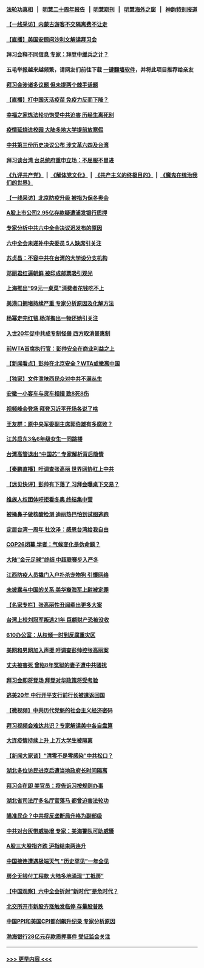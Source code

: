 #### [法轮功真相](https://github.com/gfw-breaker/truth/blob/master/README.md?t=0) &nbsp;&nbsp;|&nbsp;&nbsp; [明慧二十周年报告](https://github.com/gfw-breaker/mh-reports/blob/master/README.md?t=0) &nbsp;&nbsp;|&nbsp;&nbsp;[明慧期刊](https://github.com/gfw-breaker/mh-qikan) &nbsp;&nbsp;|&nbsp;&nbsp; [明慧海外之窗](https://github.com/gfw-breaker/mh-news/blob/master/README.md?t=0) &nbsp;&nbsp;|&nbsp;&nbsp; [神韵特别报道](https://github.com/gfw-breaker/mh-news/blob/master/shenyun.md?t=0)
#### [【一线采访】内蒙古游客不交隔离费不让走](../pages/nsc413/n13379691.md?t=11170050) 
#### [【直播】美国安顾问沙利文解读拜习会](../pages/nsc413/n13379801.md?t=11170050) 
#### [拜习会释不同信息 专家：拜登中缓兵之计？](../pages/nsc413/n13379271.md?t=11170050) 
#### 五毛举报越来越频繁，请网友们前往下载 [一键翻墙软件](https://github.com/gfw-breaker/ssr-accounts)，并将此项目推荐给亲友
#### [拜习会涉诸多议题 但未提两个棘手话题](../pages/nsc413/n13379557.md?t=11170050) 
#### [【直播】打中国灭活疫苗 免疫力反而下降？](../pages/nsc413/n13378472.md?t=11170050) 
#### [幸福之家炼法轮功饱受中共迫害 历经生离死别](../pages/nsc413/n13377039.md?t=11170050) 
#### [疫情延烧进校园 大陆多地大学提前放寒假](../pages/nsc413/n13379191.md?t=11170050) 
#### [中共第三份历史决议公布 涉文革六四及台湾](../pages/nsc413/n13379314.md?t=11170050) 
#### [拜习谈台湾 台总统府重申立场：不屈服不冒进](../pages/nsc413/n13379144.md?t=11170050) 
#### [《九评共产党》](https://github.com/begood0513/9ping.md/blob/master/README.md) &nbsp;|&nbsp; [《解体党文化》](../../../../jtdwh.md/blob/master/README.md)  &nbsp;|&nbsp; [《共产主义的终极目的》](../../../../gczydzjmd.md/blob/master/README.md) &nbsp;|&nbsp; [《魔鬼在统治我们的世界》](../../../../mgztzwmdsj.md/blob/master/README.md) 
#### [【一线采访】北京防疫升级 被指为保冬奥会](../pages/nsc413/n13376808.md?t=11170050) 
#### [A股上市公司2.95亿存款疑遭浦发银行质押](../pages/nsc413/n13378867.md?t=11170050) 
#### [专家分析中共六中全会决议迟发布的原因](../pages/nsc413/n13378940.md?t=11170050) 
#### [六中全会未递补中央委员 5人缺席引关注](../pages/nsc413/n13378461.md?t=11170050) 
#### [苏贞昌：不容中共在台湾的大学设分支机构](../pages/nsc413/n13378556.md?t=11170050) 
#### [邓丽君红遍朝鲜 被印成邮票吸引观光](../pages/nsc413/n13378520.md?t=11170050) 
#### [上海推出“99元一桌菜”消费者花钱吃不上](../pages/nsc413/n13378403.md?t=11170050) 
#### [美港口拥堵持续严重 专家分析原因及化解方法](../pages/nsc413/n13378306.md?t=11170050) 
#### [杨幂走完红毯 杨洋掏出一物还她引关注](../pages/nsc413/n13378124.md?t=11170050) 
#### [入世20年促中共成专制怪兽 西方取消普惠制](../pages/nsc413/n13377393.md?t=11170050) 
#### [前WTA首席执行官：彭帅安全在商业利益之上](../pages/nsc413/n13378334.md?t=11170050) 
#### [【新闻看点】彭帅在北京安全？WTA或撤离中国](../pages/nsc413/n13377832.md?t=11170050) 
#### [【独家】文件泄陕西民众对中共不满丛生](../pages/nsc413/n13376020.md?t=11170050) 
#### [安徽一小客车与货车相撞 致8死8伤](../pages/nsc413/n13378370.md?t=11170050) 
#### [视频峰会登场 拜登习近平开场各说了啥](../pages/nsc413/n13378156.md?t=11170050) 
#### [王友群：原中央军委副主席郭伯雄有多腐败？](../pages/nsc413/n13378128.md?t=11170050) 
#### [江苏启东3名6年级女生一同跳楼](../pages/nsc413/n13378249.md?t=11170050) 
#### [台湾高管退出“中国芯” 专家解析背后隐情](../pages/nsc413/n13377826.md?t=11170050) 
#### [【秦鹏直播】吁调查张高丽 世界网协杠上中共](../pages/nsc413/n13378022.md?t=11170050) 
#### [【远见快评】彭帅有下落了 习拜会曝桌下交易？](../pages/nsc413/n13378009.md?t=11170050) 
#### [维族人权团体吁拒看冬奥 终结集中营](../pages/nsc413/n13378088.md?t=11170050) 
#### [被捅鼻子做核酸检测 迪丽热巴怕到试图逃跑](../pages/nsc413/n13377848.md?t=11170050) 
#### [定居台湾一周年 杜汶泽：感恩台湾给我自由](../pages/nsc413/n13377638.md?t=11170050) 
#### [COP26闭幕 学者：气候变化是伪命题？](../pages/nsc413/n13377565.md?t=11170050) 
#### [大陆“金元足球”终结 中超联赛步入严冬](../pages/nsc413/n13377987.md?t=11170050) 
#### [江西防疫人员撬门入户扑杀宠物狗 引爆网络](../pages/nsc413/n13377774.md?t=11170050) 
#### [未披露与中国的关系 美华裔海军上尉被定罪](../pages/nsc413/n13377835.md?t=11170050) 
#### [【名家专栏】张高丽性丑闻牵出更多大案](../pages/nsc413/n13377227.md?t=11170050) 
#### [台湾上校刘冠军叛逃21年 巨额财产恐被没收](../pages/nsc413/n13377480.md?t=11170050) 
#### [610办公室：从权倾一时到反腐重灾区](../pages/nsc413/n13377195.md?t=11170050) 
#### [美网和男网加入声援 吁调查彭帅控张高丽案](../pages/nsc413/n13377589.md?t=11170050) 
#### [丈夫被害死 曾陷8年冤狱的妻子遭中共骚扰](../pages/nsc413/n13367791.md?t=11170050) 
#### [拜习会即将登场 拜登对华政策将受考验](../pages/nsc413/n13377566.md?t=11170050) 
#### [逃美20年 中行开平支行前行长被遣返回国](../pages/nsc413/n13377470.md?t=11170050) 
#### [【微视频】中共历代党魁的社会主义经济密码](../pages/nsc413/n13377351.md?t=11170050) 
#### [拜习视频会难达共识？专家解读美中各自盘算](../pages/nsc413/n13377319.md?t=11170050) 
#### [大连疫情持续上升 上万大学生被隔离](../pages/nsc413/n13377259.md?t=11170050) 
#### [【新闻大家谈】“清零不是零感染”中共松口？](../pages/nsc413/n13377254.md?t=11170050) 
#### [湖北多位访民进京后遭当地政府长时间隔离](../pages/nsc413/n13377338.md?t=11170050) 
#### [拜习会在即 美官员：将告诉习按规则办事](../pages/nsc413/n13377377.md?t=11170050) 
#### [湖北省司法厅多名厅官落马 都曾迫害法轮功](../pages/nsc413/n13372393.md?t=11170050) 
#### [瞄准民企？中共将反垄断局升格为副部级](../pages/nsc413/n13377017.md?t=11170050) 
#### [中共对台灰带威胁增 专家：美海警队可助威慑](../pages/nsc413/n13376934.md?t=11170050) 
#### [A股三大股指齐跌 沪指结束两连升](../pages/nsc413/n13376888.md?t=11170050) 
#### [中国接连遭遇极端天气 “历史罕见”一年全见](../pages/nsc413/n13375974.md?t=11170050) 
#### [房企无钱付工程款 大陆多地涌现“工抵房”](../pages/nsc413/n13376614.md?t=11170050) 
#### [【中国观察】六中全会折射“新时代”是危时代？](../pages/nsc413/n13376683.md?t=11170050) 
#### [北交所开市新股齐涨触发临停 存量股普跌](../pages/nsc413/n13376743.md?t=11170050) 
#### [中国PPI和美国CPI都创飙升纪录 专家分析原因](../pages/nsc413/n13375949.md?t=11170050) 
#### [渤海银行28亿元存款质押事件 受证监会关注](../pages/nsc413/n13376299.md?t=11170050) 

----
#### [ >>> 更早内容 <<< ](../indexes/nsc413-earlier.md)
